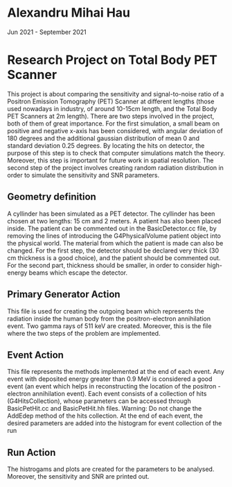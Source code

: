# Alexandru Mihai Hau
Jun 2021 - September 2021

# Research Project on Total Body PET Scanner

This project is about comparing the sensitivity and signal-to-noise ratio of a Positron Emission Tomography (PET) Scanner at different lengths (those used nowadays in industry, of around 10-15cm length, and the Total Body PET Scanners at 2m length). There are two steps involved in the project, both of them of great importance. For the first simulation, a small beam on positive and negative x-axis has been considered, with angular deviation of 180 degrees and the additional gaussian distribution of mean 0 and standard deviation 0.25 degrees. By locating the hits on detector, the purpose of this step is to check that computer simulations match the theory. Moreover, this step is important for future work in spatial resolution. The second step of the project involves creating random radiation distribution in order to simulate the sensitivity and SNR parameters.

## Geometry definition

A cyllinder has been simulated as a PET detector. The cyllinder has been chosen at two lengths: 15 cm and 2 meters. A patient has also been placed inside. The patient can be commented out in the BasicDetector.cc file, by removing the lines of introducing the G4PhysicalVolume patient object into the physical world. The material from which the patient is made can also be changed. For the first step, the detector should be declared very thick (30 cm thickness is a good choice), and the patient should be commented out. For the second part, thickness should be smaller, in order to consider high-energy beams which escape the detector.

## Primary Generator Action

This file is used for creating the outgoing beam which represents the radiation inside the human body from the positron-electron annihilation event. Two gamma rays of 511 keV are created. Moreover, this is the file where the two steps of the problem are implemented.

## Event Action

This file represents the methods implemented at the end of each event. Any event with deposited energy greater than 0.9 MeV is considered a good event (an event which helps in reconstructing the location of the positron - electron annihilation event). Each event consists of a collection of hits (G4HitsCollection), whose parameters can be accessed through BasicPetHit.cc and BasicPetHit.hh files. Warning: Do not change the AddEdep method of the hits collection. At the end of each event, the desired parameters are added into the histogram for event collection of the run

## Run Action

The histrogams and plots are created for the parameters to be analysed. Moreover, the sensitivity and SNR are printed out.
